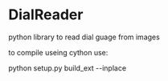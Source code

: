 # DialReader
python library to read dial guage from images

to compile useing cython use:

python setup.py build_ext --inplace
